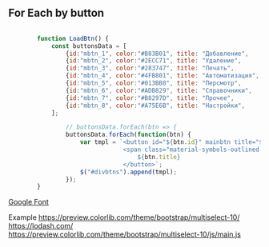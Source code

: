 ## For Each by button

```js

		function LoadBtn() {
			const buttonsData = [
				{id:"mbtn_1", color:"#B83B01", title: "Добавление",    funcname: "testFunction1", disable:"disabled", picname: "add_notes",  },
				{id:"mbtn_2", color:"#2ECC71", title: "Удаление",      funcname: "testFunction2", disable:"",         picname: "quick_reference_all" },
				{id:"mbtn_3", color:"#283747", title: "Печать",        funcname: "testFunction3", disable:"",         picname: "smart_toy" },
				{id:"mbtn_4", color:"#4FB801", title: "Автоматизация", funcname: "testFunction3", disable:"disabled", picname: "smart_toy" },
				{id:"mbtn_5", color:"#013BB8", title: "Персмотр",      funcname: "testFunction3", disable:"",         picname: "data_info_alert" },
				{id:"mbtn_6", color:"#ADB829", title: "Справочники",   funcname: "testFunction3", disable:"",         picname: "acute" },
				{id:"mbtn_7", color:"#B8297D", title: "Прочее",        funcname: "testFunction3", disable:"",         picname: "data_info_alert" },
				{id:"mbtn_8", color:"#A75E6B", title: "Настройки",     funcname: "testFunction3", disable:"",         picname: "settings" },
			];

				// buttonsData.forEach(btn => {
				buttonsData.forEach(function(btn) {
					var tmpl = `<button id="${btn.id}" mainbtn title="${btn.title}"  ${btn.disable}  onclick="${btn.funcname}()" class="btn btn-light border m-1 align-items-center d-inline-flex p-2">
								<span class="material-symbols-outlined me-2" style="color:${btn.color};font-size:30px">${btn.picname}</span> 
									${btn.title}
							    </button>`;
					$("#divbtns").append(tmpl);
				});
		}

```

[Google Font](https://fonts.google.com/icons?selected=Material+Symbols+Outlined:star:FILL@0;wght@400;GRAD@0;opsz@24&icon.size=24&icon.color=%23EA3323&icon.set=Material+Icons)

Example https://preview.colorlib.com/theme/bootstrap/multiselect-10/   
https://lodash.com/
https://preview.colorlib.com/theme/bootstrap/multiselect-10/js/main.js  

<script src="https://cdnjs.cloudflare.com/ajax/libs/lodash.js/3.5.0/lodash.min.js"></script>
